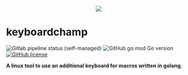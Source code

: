 <div style="text-align: center;">

![](https://gitlab.fsrv.services/uploads/-/system/project/avatar/30/app-icon.png)
</div>

# keyboardchamp

![Gitlab pipeline status (self-managed)](https://img.shields.io/gitlab/pipeline-status/fsrvcorp/beauty/keyboardchamp?branch=master&gitlab_url=https%3A%2F%2Fgitlab.fsrv.services&style=flat-square)
![GitHub go.mod Go version](https://img.shields.io/github/go-mod/go-version/fsrv-xyz/keyboardchamp?style=flat-square)
[![GitHub license](https://img.shields.io/github/license/fsrv-xyz/keyboardchamp)](https://github.com/fsrv-xyz/keyboardchamp)

**A linux tool to use an additional keyboard for macros written in golang.**